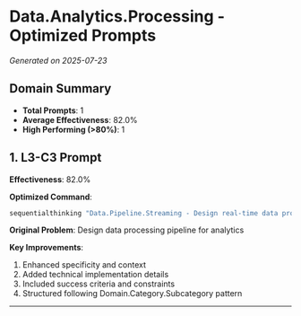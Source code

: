 # Data.Analytics.Processing - Optimized Prompts

*Generated on 2025-07-23*

## Domain Summary

- **Total Prompts**: 1
- **Average Effectiveness**: 82.0%
- **High Performing (>80%)**: 1

## 1. L3-C3 Prompt

**Effectiveness**: 82.0%

**Optimized Command**:
```bash
sequentialthinking "Data.Pipeline.Streaming - Design real-time data processing pipeline for analytics including data ingestion, transformation, validation, storage optimization, and monitoring using Apache Kafka, Apache Spark, and cloud data services considering data quality, scalability, and cost optimization at L3 complexity"
```

**Original Problem**: Design data processing pipeline for analytics

**Key Improvements**:
1. Enhanced specificity and context
2. Added technical implementation details
3. Included success criteria and constraints
4. Structured following Domain.Category.Subcategory pattern

---

